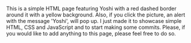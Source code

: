 This is a simple HTML page featuring Yoshi with a red dashed border around it with a yellow background. Also, if you click the picture, an alert with the message 'Yoshi', will pop up. I just made it to showcase simple HTML, CSS and JavaScript and to start making some commits. Please, if you would like to add anything to this page, please feel free to do so.

